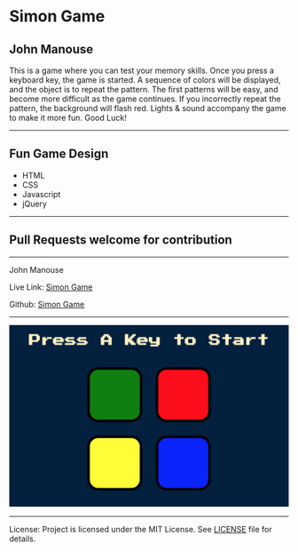 <h1>Simon Game</h1>
<h2>John Manouse</h2>
<p>This is a game where you can test your memory skills. Once you press a keyboard key, the game is started. A sequence of colors will be displayed, and the object is to repeat the pattern. The first patterns will be easy, and become more difficult as the game continues. If you incorrectly repeat the pattern, the background will flash red. Lights & sound accompany the game to make it more fun. Good Luck! </p>
 <hr>
<h2>Fun Game Design</h2>
<ul>
    <li>HTML</li>
    <li>CSS</li>
    <li>Javascript</li>
    <li>jQuery</li>
</ul>
<hr>

<h2>Pull Requests welcome for contribution</h2>
<hr>
<p>John Manouse</p>
<p>Live Link: <a href="https://mirageg4.github.io/Simon-Game/">Simon Game</a></p>
<p>Github: <a href="https://github.com/Mirageg4/Simon-Game">Simon Game</a></p>

<hr>
<img src ="./Simon-Screenshot.png"/>
<hr> 

<p>License: Project is licensed under the MIT License. 
See <a href ="LICENSE.md">LICENSE</a> file for details.
